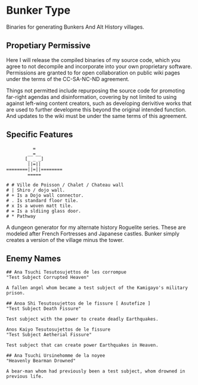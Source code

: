 # Bunker Type
Binaries for generating Bunkers And Alt History villages.

## Propetiary Permissive
Here I will release the compiled binaries of my source code, which you agree to not decompile and incorporate into your own proprietary software. Permissions are granted to for open collaboration on public wiki pages under the terms of the CC-SA-NC-ND agreement.

Things not permitted include repurposing the source code for promoting far-right agendas and disinformation, covering by not limited to using against left-wing content creators, such as developing derivitive works that are used to further developme this beyond the original intended function. And updates to the wiki must be under the same terms of this agreement.

## Specific Features
~~~
          =          
        __=__        
       [_ _ _]       
        ||=||        
========||=||========
        =====

# # Ville de Poisson / Chalet / Chateau wall
# | Shiro / dojo wall.
# + Is a Dojo wall connector.
# . Is standard floor tile.
# x Is a woven matt tile. 
# = Is a sldiing glass door.
# * Pathway
~~~

A dungeon generator for my alternate history Roguelite series. These are modeled after French Fortresses and Japanese castles. Bunker simply creates a version of the village minus the tower.

## Enemy Names
~~~
## Ana Tsuchi Tesutosujettos de les corrompue
"Test Subject Corrupted Heaven"

A fallen angel whom became a test subject of the Kamigayo's military prison.

## Anoa Shi Tesutosujettos de le fissure [ Asutefize ]
"Test Subject Death Fissure"

Test subject with the power to create deadly Earthquakes.

Anos Kaiyo Tesutosujettos de le fissure
"Test Subject Aetherial Fissure"

Test subject that can create power Earthquakes in Heaven.

## Ana Tsuchi Ursinehomme de la noyee
"Heavenly Bearman Drowned"

A bear-man whom had previously been a test subject, whom drowned in previous life.
~~~
